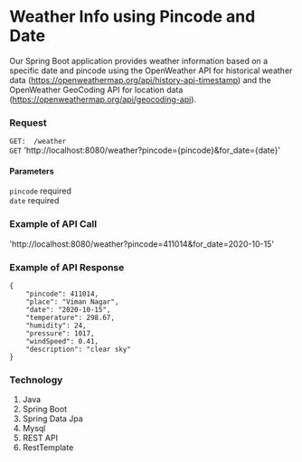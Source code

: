 
# Weather Info using Pincode and Date 
 Our Spring Boot application provides weather information based on a specific date and pincode using the OpenWeather API for historical weather data (https://openweathermap.org/api/history-api-timestamp) and the OpenWeather GeoCoding API for location data (https://openweathermap.org/api/geocoding-api).


### Request
`GET:  /weather` \
 `GET`  'http://localhost:8080/weather?pincode={pincode}&for_date={date}'

#### Parameters
`pincode`  required \
`date` required 

### Example of API Call
'http://localhost:8080/weather?pincode=411014&for_date=2020-10-15'
### Example of API Response 
```--data-raw 
{
    "pincode": 411014,
    "place": "Viman Nagar",
    "date": "2020-10-15",
    "temperature": 298.67,
    "humidity": 24,
    "pressure": 1017,
    "windSpeed": 0.41,
    "description": "clear sky"
}
```
### Technology
1. Java
2. Spring Boot
3. Spring Data Jpa
4. Mysql
5. REST API
6. RestTemplate
